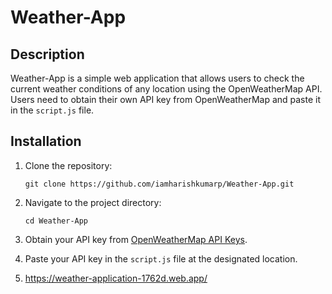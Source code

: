 # Weather-App

## Description
Weather-App is a simple web application that allows users to check the current weather conditions of any location using the OpenWeatherMap API. Users need to obtain their own API key from OpenWeatherMap and paste it in the `script.js` file.

## Installation
1. Clone the repository: 
    ```
    git clone https://github.com/iamharishkumarp/Weather-App.git
    ```
2. Navigate to the project directory:
    ```
    cd Weather-App
    ```
3. Obtain your API key from [OpenWeatherMap API Keys](https://openweathermap.org/api_keys).
4. Paste your API key in the `script.js` file at the designated location.


5. https://weather-application-1762d.web.app/
